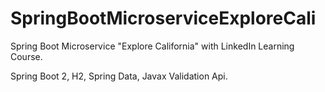 # SpringBootMicroserviceExploreCali
Spring Boot Microservice "Explore California" with LinkedIn Learning Course. 

Spring Boot 2, H2, Spring Data, Javax Validation Api.
